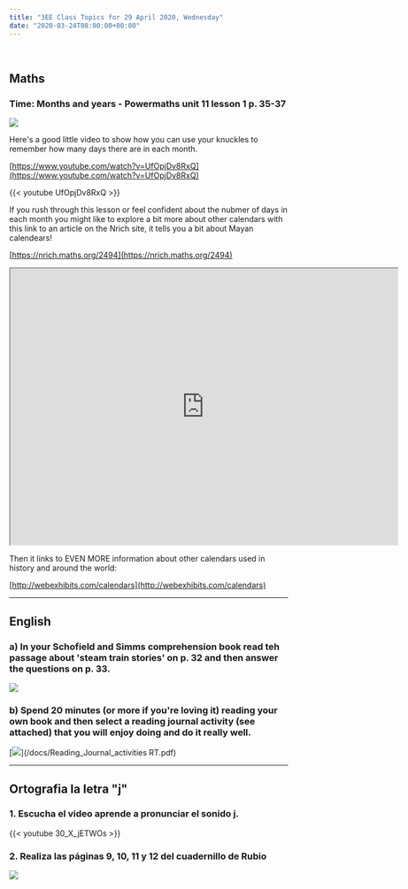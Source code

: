 ```yaml
---
title: "3EE Class Topics for 29 April 2020, Wednesday"
date: "2020-03-24T08:00:00+00:00"
---
```


&nbsp;

## Maths

### Time: Months and years - Powermaths unit 11 lesson 1 p. 35-37

[![](/images//powermaths/y3/pm_y3_u11_practicebookanswers.png)](/docs/powermaths/y3/pm_y3_u11_practicebookanswers.pdf)

Here's a good little video to show how you can use your knuckles to remember how many days there are in each month.

[https://www.youtube.com/watch?v=UfOpjDv8RxQ](https://www.youtube.com/watch?v=UfOpjDv8RxQ)

{{< youtube UfOpjDv8RxQ >}}

If you rush through this lesson or feel confident about the nubmer of days in each month you might like to explore a bit more about other calendars with this link to an article on the Nrich site, it tells you a bit about Mayan calendears!

[https://nrich.maths.org/2494](https://nrich.maths.org/2494)

<iframe src=https://nrich.maths.org/2494 width="700" height="500" allowfullscreen="TRUE"></iframe>

Then it links to EVEN MORE information about other calendars used in history and around the world:

[http://webexhibits.com/calendars](http://webexhibits.com/calendars)

<hr>

## English

### a) In your Schofield and Simms comprehension book read teh passage about 'steam train stories' on p. 32 and then answer the questions on p. 33.

[![](/images/schofieldAndSims.png)](/docs/Schofield_Sims_Steam_Train_Stories.pdf)

### b) Spend 20 minutes (or more if you're loving it) reading your own book and then select a reading journal activity (see attached) that you will enjoy doing and do it really well.

[![](/images/readingJournal.png)](/docs/Reading_Journal_activities RT.pdf)

<hr>

## Ortografia la letra "j"

### 1. Escucha el video aprende a pronunciar el sonido j.

{{< youtube 30_X_jETWOs >}}

### 2. Realiza las páginas 9, 10, 11 y 12 del cuadernillo de Rubio

[![](/images/lenguaEvolución.png)](/docs/Rubio_Lengua_Evolución_p9-12.pdf)

<br/>
<br/>

